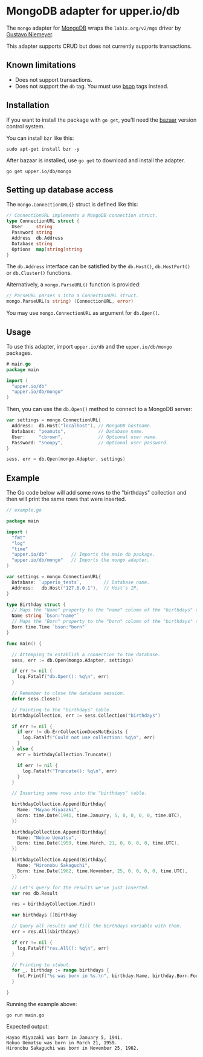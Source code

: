 # MongoDB adapter for upper.io/db

The `mongo` adapter for [MongoDB][3] wraps the `labix.org/v2/mgo`
driver by [Gustavo Niemeyer][1].

This adapter supports CRUD but does not currently supports transactions.

## Known limitations

* Does not support transactions.
* Does not support the `db` tag. You must use [bson][4] tags instead.

## Installation

If you want to install the package with `go get`, you'll need the [bazaar][2]
version control system.

You can install `bzr` like this:

```
sudo apt-get install bzr -y
```

After bazaar is installed, use `go get` to download and install the adapter.

```
go get upper.io/db/mongo
```

## Setting up database access

The `mongo.ConnectionURL{}` struct is defined like this:

```go
// ConnectionURL implements a MongoDB connection struct.
type ConnectionURL struct {
  User     string
  Password string
  Address  db.Address
  Database string
  Options  map[string]string
}
```

The `db.Address` interface can be satisfied by the `db.Host()`, `db.HostPort()`
or `db.Cluster()` functions.

Alternatively, a `mongo.ParseURL()` function is provided:

```go
// ParseURL parses s into a ConnectionURL struct.
mongo.ParseURL(s string) (ConnectionURL, error)
```

You may use `mongo.ConnectionURL` as argument for `db.Open()`.

## Usage

To use this adapter, import `upper.io/db` and the `upper.io/db/mongo` packages.

```go
# main.go
package main

import (
  "upper.io/db"
  "upper.io/db/mongo"
)
```

Then, you can use the `db.Open()` method to connect to a MongoDB server:

```go
var settings = mongo.ConnectionURL{
  Address:  db.Host("localhost"), // MongoDB hostname.
  Database: "peanuts",            // Database name.
  User:     "cbrown",             // Optional user name.
  Password: "snoopy",             // Optional user password.
}

sess, err = db.Open(mongo.Adapter, settings)
```

## Example

The Go code below will add some rows to the "birthdays" collection and then
will print the same rows that were inserted.

```go
// example.go

package main

import (
  "fmt"
  "log"
  "time"
  "upper.io/db"         // Imports the main db package.
  "upper.io/db/mongo"   // Imports the mongo adapter.
)

var settings = mongo.ConnectionURL{
  Database: `upperio_tests`,        // Database name.
  Address:   db.Host("127.0.0.1"),  // Host's IP.
}

type Birthday struct {
  // Maps the "Name" property to the "name" column of the "birthdays" table.
  Name string `bson:"name"`
  // Maps the "Born" property to the "born" column of the "birthdays" table.
  Born time.Time `bson:"born"`
}

func main() {

  // Attemping to establish a connection to the database.
  sess, err := db.Open(mongo.Adapter, settings)

  if err != nil {
    log.Fatalf("db.Open(): %q\n", err)
  }

  // Remember to close the database session.
  defer sess.Close()

  // Pointing to the "birthdays" table.
  birthdayCollection, err := sess.Collection("birthdays")

  if err != nil {
    if err != db.ErrCollectionDoesNotExists {
      log.Fatalf("Could not use collection: %q\n", err)
    }
  } else {
    err = birthdayCollection.Truncate()

    if err != nil {
      log.Fatalf("Truncate(): %q\n", err)
    }
  }

  // Inserting some rows into the "birthdays" table.

  birthdayCollection.Append(Birthday{
    Name: "Hayao Miyazaki",
    Born: time.Date(1941, time.January, 5, 0, 0, 0, 0, time.UTC),
  })

  birthdayCollection.Append(Birthday{
    Name: "Nobuo Uematsu",
    Born: time.Date(1959, time.March, 21, 0, 0, 0, 0, time.UTC),
  })

  birthdayCollection.Append(Birthday{
    Name: "Hironobu Sakaguchi",
    Born: time.Date(1962, time.November, 25, 0, 0, 0, 0, time.UTC),
  })

  // Let's query for the results we've just inserted.
  var res db.Result

  res = birthdayCollection.Find()

  var birthdays []Birthday

  // Query all results and fill the birthdays variable with them.
  err = res.All(&birthdays)

  if err != nil {
    log.Fatalf("res.All(): %q\n", err)
  }

  // Printing to stdout.
  for _, birthday := range birthdays {
    fmt.Printf("%s was born in %s.\n", birthday.Name, birthday.Born.Format("January 2, 2006"))
  }

}
```

Running the example above:

```
go run main.go
```

Expected output:

```
Hayao Miyazaki was born in January 5, 1941.
Nobuo Uematsu was born in March 21, 1959.
Hironobu Sakaguchi was born in November 25, 1962.
```

[1]: http://labix.org/v2/mgo
[2]: http://bazaar.canonical.com/en/
[3]: http://www.mongodb.org/
[4]: http://labix.org/gobson
